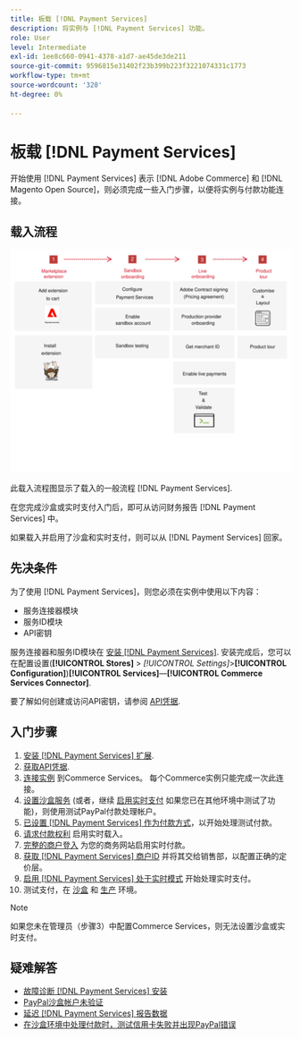 ```yaml
---
title: 板载 [!DNL Payment Services]
description: 将实例与 [!DNL Payment Services] 功能。
role: User
level: Intermediate
exl-id: 1ee8c660-0941-4378-a1d7-ae45de3de211
source-git-commit: 9596815e31402f23b399b223f3221074331c1773
workflow-type: tm+mt
source-wordcount: '328'
ht-degree: 0%

---
```


# 板载 [!DNL Payment Services]

开始使用 [!DNL Payment Services] 表示 [!DNL Adobe Commerce] 和 [!DNL Magento Open Source]，则必须完成一些入门步骤，以便将实例与付款功能连接。

## 载入流程

![载入流程](assets/onboarding-diagram.svg)

此载入流程图显示了载入的一般流程 [!DNL Payment Services].

在您完成沙盒或实时支付入门后，即可从访问财务报告 [!DNL Payment Services] 中。

如果载入并启用了沙盒和实时支付，则可以从 [!DNL Payment Services] 回家。

## 先决条件

为了使用 [!DNL Payment Services]，则您必须在实例中使用以下内容：

* 服务连接器模块
* 服务ID模块
* API密钥

服务连接器和服务ID模块在 [安装 [!DNL Payment Services]](install.md). 安装完成后，您可以在配置设置(**[!UICONTROL Stores]** > _[!UICONTROL Settings]_>**[!UICONTROL Configuration]**)**[!UICONTROL Services]**—**[!UICONTROL Commerce Services Connector]**.

要了解如何创建或访问API密钥，请参阅 [API凭据](#obtain-api-credentials).

## 入门步骤

1. [安装 [!DNL Payment Services] 扩展](install.md#get-payment-services).
1. [获取API凭据](connect.md#obtain-api-credentials).
1. [连接实例](connect.md#configure-commerce-services) 到Commerce Services。 每个Commerce实例只能完成一次此连接。
1. [设置沙盒服务](sandbox.md#enable-sandbox-testing) (或者，继续 [启用实时支付](sandbox.md#enable-live-payments) 如果您已在其他环境中测试了功能)，则使用测试PayPal付款处理帐户。
1. [已设置 [!DNL Payment Services] 作为付款方式](production.md#set-payment-services-as-payment-method)，以开始处理测试付款。
1. [请求付款权利](production.md#request-payments-entitlement-from-adobe) 启用实时载入。
1. [完整的商户登入](production.md#complete-merchant-onboarding) 为您的商务网站启用实时付款。
1. [获取 [!DNL Payment Services] 商户ID](production.md#configure-pricing-tier) 并将其交给销售部，以配置正确的定价层。
1. [启用 [!DNL Payment Services] 处于实时模式](production.md#enable-live-payments) 开始处理实时支付。
1. 测试支付，在 [沙盒](sandbox.md#test-in-sandbox-environment) 和 [生产](production.md#test-in-production) 环境。

>[!NOTE]
>
>如果您未在管理员（步骤3）中配置Commerce Services，则无法设置沙盒或实时支付。

## 疑难解答

* [故障诊断 [!DNL Payment Services] 安装](https://support.magento.com/hc/en-us/articles/4406603542541)
* [PayPal沙盒帐户未验证](https://support.magento.com/hc/en-us/articles/4406954952461)
* [延迟 [!DNL Payment Services] 报告数据](https://support.magento.com/hc/en-us/articles/4406114741517)
* [在沙盒环境中处理付款时，测试信用卡失败并出现PayPal错误](https://support.magento.com/hc/en-us/articles/5201041963917)
